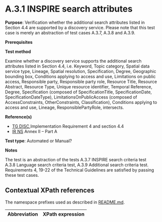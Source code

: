# A.3.1 INSPIRE search attributes

**Purpose**: Verification whether the additional search attributes listed in Section 4.4 are supported by a discovery service. Please note that this test case is merely an abstraction of test cases A.3.7, A.3.8 and A.3.9.

**Prerequisites**

**Test method**

 Examine whether a discovery service supports the additional search attributes listed in Section 4.4, i.e. Keyword, Topic category, Spatial data service type, Lineage, Spatial resolution, Specification, Degree, Geographic bounding box, Conditions applying to access and use, Limitations on public access, Responsible party, Responsible party role, Resource Title, Resource Abstract, Resource Type, Unique resource identifier, Temporal Reference, Degree, Specification (composed of SpecificationTitle, SpecificationDate, SpecificationDateType), LimitationsOnPublicAccess (composed of AccessConstraints, OtherConstraints, Classification), Conditions applying to access and use, Lineage, ResponsiblePartyRole, intersects.

**Reference(s)**

* [TG DISC](README.md#ref_TG_DISC),Implementation Requirement 4 and section 4.4
* [IR NS](README.md#ref_IR_NS) Annex II – Part A

**Test type**: Automated or Manual?

**Notes**

The test is an abstraction of the tests A.3.7 INSPIRE search criteria test A.3.8 Language search criteria test, A.3.9 Additional search criteria test. Requirements 4, 19-22 of the Technical Guidelines are satisfied by passing these test cases.


## Contextual XPath references

The namespace prefixes used as described in [README.md](README.md#namespaces).

Abbreviation                                               |  XPath expression
---------------------------------------------------------- | -------------------------------------------------------------------------
